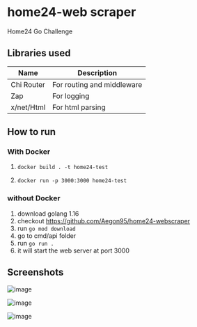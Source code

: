 # home24-web scraper

Home24 Go Challenge

## Libraries used

Name  | Description
------------- | -------------
Chi Router  | For routing and middleware
Zap  | For logging
x/net/Html  | For html parsing


## How to run

### With Docker

1. `docker build . -t home24-test`

2. `docker run -p 3000:3000 home24-test`


### without Docker

1. download golang 1.16
2. checkout https://github.com/Aegon95/home24-webscraper
3. run `go mod download`
4. go to cmd/api folder
5. run `go run .`
6. it will start the web server at port 3000


## Screenshots

![image](https://user-images.githubusercontent.com/42437992/123549209-97a92900-d785-11eb-8767-86bc606eca93.png)

![image](https://user-images.githubusercontent.com/42437992/123549232-b7d8e800-d785-11eb-87eb-1ef095482a1b.png)

![image](https://user-images.githubusercontent.com/42437992/123549236-c0312300-d785-11eb-8a72-4d7f759a0c80.png)




